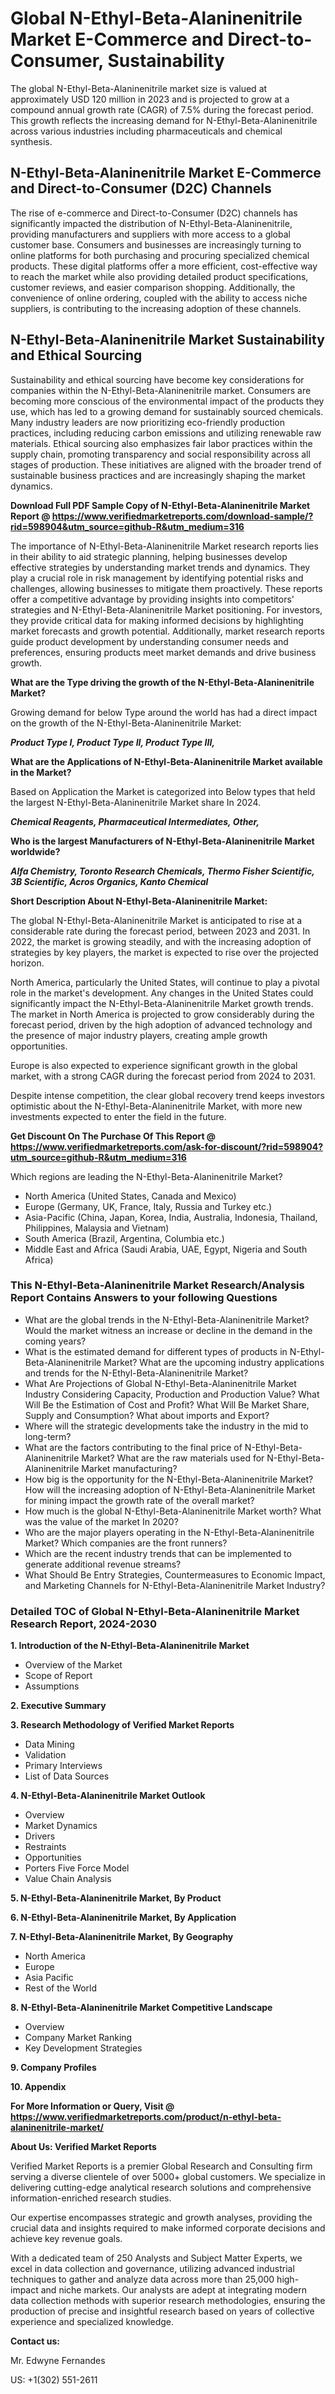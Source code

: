 <h1>Global N-Ethyl-Beta-Alaninenitrile Market E-Commerce and Direct-to-Consumer, Sustainability</h1><p class=""><p>The global N-Ethyl-Beta-Alaninenitrile market size is valued at approximately USD 120 million in 2023 and is projected to grow at a compound annual growth rate (CAGR) of 7.5% during the forecast period. This growth reflects the increasing demand for N-Ethyl-Beta-Alaninenitrile across various industries including pharmaceuticals and chemical synthesis.</p><h2>N-Ethyl-Beta-Alaninenitrile Market E-Commerce and Direct-to-Consumer (D2C) Channels</h2><p>The rise of e-commerce and Direct-to-Consumer (D2C) channels has significantly impacted the distribution of N-Ethyl-Beta-Alaninenitrile, providing manufacturers and suppliers with more access to a global customer base. Consumers and businesses are increasingly turning to online platforms for both purchasing and procuring specialized chemical products. These digital platforms offer a more efficient, cost-effective way to reach the market while also providing detailed product specifications, customer reviews, and easier comparison shopping. Additionally, the convenience of online ordering, coupled with the ability to access niche suppliers, is contributing to the increasing adoption of these channels.</p><h2>N-Ethyl-Beta-Alaninenitrile Market Sustainability and Ethical Sourcing</h2><p>Sustainability and ethical sourcing have become key considerations for companies within the N-Ethyl-Beta-Alaninenitrile market. Consumers are becoming more conscious of the environmental impact of the products they use, which has led to a growing demand for sustainably sourced chemicals. Many industry leaders are now prioritizing eco-friendly production practices, including reducing carbon emissions and utilizing renewable raw materials. Ethical sourcing also emphasizes fair labor practices within the supply chain, promoting transparency and social responsibility across all stages of production. These initiatives are aligned with the broader trend of sustainable business practices and are increasingly shaping the market dynamics.</p></p><p class=""><strong>Download Full PDF Sample Copy of N-Ethyl-Beta-Alaninenitrile Market Report @ <a href="https://www.verifiedmarketreports.com/download-sample/?rid=598904&utm_source=github-R&utm_medium=316" target="_blank">https://www.verifiedmarketreports.com/download-sample/?rid=598904&utm_source=github-R&utm_medium=316</a></strong></p><p>The importance of&nbsp;N-Ethyl-Beta-Alaninenitrile Market research reports lies in their ability to aid strategic planning, helping businesses develop effective strategies by understanding market trends and dynamics. They play a crucial role in risk management by identifying potential risks and challenges, allowing businesses to mitigate them proactively. These reports offer a competitive advantage by providing insights into competitors' strategies and N-Ethyl-Beta-Alaninenitrile Market positioning. For investors, they provide critical data for making informed decisions by highlighting market forecasts and growth potential. Additionally, market research reports guide product development by understanding consumer needs and preferences, ensuring products meet market demands and drive business growth.</p><p><strong>What are the&nbsp;Type driving the growth of the N-Ethyl-Beta-Alaninenitrile Market?</strong></p><p id="" class="">Growing demand for below Type around the world has had a direct impact on the growth of the N-Ethyl-Beta-Alaninenitrile Market:</p><p class=""><em><strong>Product Type I, Product Type II, Product Type III, </strong></em></p><p class=""><strong>What are the&nbsp;Applications&nbsp;of N-Ethyl-Beta-Alaninenitrile Market available in the Market?</strong></p><p id="" class="">Based on Application the Market is categorized into Below types that held the largest N-Ethyl-Beta-Alaninenitrile Market share In 2024.</p><p class=""><em><strong>Chemical Reagents, Pharmaceutical Intermediates, Other, </strong></em></p><p class=""><strong>Who is the largest Manufacturers of N-Ethyl-Beta-Alaninenitrile Market worldwide?</strong></p><p><em><strong>Alfa Chemistry, Toronto Research Chemicals, Thermo Fisher Scientific, 3B Scientific, Acros Organics, Kanto Chemical</strong></em></p><p id="" class=""><strong>Short Description About N-Ethyl-Beta-Alaninenitrile Market:</strong></p><p>The global N-Ethyl-Beta-Alaninenitrile Market is anticipated to rise at a considerable rate during the forecast period, between 2023 and 2031. In 2022, the market is growing steadily, and with the increasing adoption of strategies by key players, the market is expected to rise over the projected horizon.</p><p>North America, particularly the United States, will continue to play a pivotal role in the market's development. Any changes in the United States could significantly impact the N-Ethyl-Beta-Alaninenitrile Market growth trends. The market in North America is projected to grow considerably during the forecast period, driven by the high adoption of advanced technology and the presence of major industry players, creating ample growth opportunities.</p><p>Europe is also expected to experience significant growth in the global market, with a strong CAGR during the forecast period from 2024 to 2031.</p><p>Despite intense competition, the clear global recovery trend keeps investors optimistic about the N-Ethyl-Beta-Alaninenitrile Market, with more new investments expected to enter the field in the future.</p><p id="" class=""><strong>Get Discount On The Purchase Of This Report @ <a href="https://www.verifiedmarketreports.com/ask-for-discount/?rid=598904?utm_source=github-R&utm_medium=316" target="_blank">https://www.verifiedmarketreports.com/ask-for-discount/?rid=598904?utm_source=github-R&utm_medium=316</a></strong></p><p class="">Which regions are leading the N-Ethyl-Beta-Alaninenitrile Market?</p><ul><li>North America (United States, Canada and Mexico)</li><li>Europe (Germany, UK, France, Italy, Russia and Turkey etc.)</li><li>Asia-Pacific (China, Japan, Korea, India, Australia, Indonesia, Thailand, Philippines, Malaysia and Vietnam)</li><li>South America (Brazil, Argentina, Columbia etc.)</li><li>Middle East and Africa (Saudi Arabia, UAE, Egypt, Nigeria and South Africa)</li></ul><h3 id="" class="">This N-Ethyl-Beta-Alaninenitrile Market Research/Analysis Report Contains Answers to your following Questions</h3><ul><li>What are the global trends in the N-Ethyl-Beta-Alaninenitrile Market? Would the market witness an increase or decline in the demand in the coming years?</li><li>What is the estimated demand for different types of products in N-Ethyl-Beta-Alaninenitrile Market? What are the upcoming industry applications and trends for the N-Ethyl-Beta-Alaninenitrile Market?</li><li>What Are Projections of Global N-Ethyl-Beta-Alaninenitrile Market Industry Considering Capacity, Production and Production Value? What Will Be the Estimation of Cost and Profit? What Will Be Market Share, Supply and Consumption? What about imports and Export?</li><li>Where will the strategic developments take the industry in the mid to long-term?</li><li>What are the factors contributing to the final price of N-Ethyl-Beta-Alaninenitrile Market? What are the raw materials used for N-Ethyl-Beta-Alaninenitrile Market manufacturing?</li><li>How big is the opportunity for the N-Ethyl-Beta-Alaninenitrile Market? How will the increasing adoption of N-Ethyl-Beta-Alaninenitrile Market for mining impact the growth rate of the overall market?</li><li>How much is the global N-Ethyl-Beta-Alaninenitrile Market worth? What was the value of the market In 2020?</li><li>Who are the major players operating in the N-Ethyl-Beta-Alaninenitrile Market? Which companies are the front runners?</li><li>Which are the recent industry trends that can be implemented to generate additional revenue streams?</li><li>What Should Be Entry Strategies, Countermeasures to Economic Impact, and Marketing Channels for N-Ethyl-Beta-Alaninenitrile Market Industry?</li></ul><h3 id="" class="">Detailed TOC of Global N-Ethyl-Beta-Alaninenitrile Market Research Report, 2024-2030</h3><p id="" class=""><strong>1. Introduction of the N-Ethyl-Beta-Alaninenitrile Market</strong></p><ul><li>Overview of the Market</li><li>Scope of Report</li><li>Assumptions</li></ul><p id="" class=""><strong>2. Executive Summary</strong></p><p id="" class=""><strong>3. Research Methodology of Verified Market Reports</strong></p><ul><li>Data Mining</li><li>Validation</li><li>Primary Interviews</li><li>List of Data Sources</li></ul><p id="" class=""><strong>4. N-Ethyl-Beta-Alaninenitrile Market Outlook</strong></p><ul><li>Overview</li><li>Market Dynamics</li><li>Drivers</li><li>Restraints</li><li>Opportunities</li><li>Porters Five Force Model</li><li>Value Chain Analysis</li></ul><p id="" class=""><strong>5. N-Ethyl-Beta-Alaninenitrile Market, By Product</strong></p><p id="" class=""><strong>6. N-Ethyl-Beta-Alaninenitrile Market, By Application</strong></p><p id="" class=""><strong>7. N-Ethyl-Beta-Alaninenitrile Market, By Geography</strong></p><ul><li>North America</li><li>Europe</li><li>Asia Pacific</li><li>Rest of the World</li></ul><p id="" class=""><strong>8. N-Ethyl-Beta-Alaninenitrile Market Competitive Landscape</strong></p><ul><li>Overview</li><li>Company Market Ranking</li><li>Key Development Strategies</li></ul><p id="" class=""><strong>9. Company Profiles</strong></p><p id="" class=""><strong>10. Appendix</strong></p><p id="" class=""><strong>For More Information or Query, Visit @ <a href="https://www.verifiedmarketreports.com/product/n-ethyl-beta-alaninenitrile-market/" target="_blank">https://www.verifiedmarketreports.com/product/n-ethyl-beta-alaninenitrile-market/</a></strong></p><p id="" class=""><strong>About Us: Verified Market Reports</strong></p><p id="" class="">Verified Market Reports is a premier Global Research and Consulting firm serving a diverse clientele of over 5000+ global customers. We specialize in delivering cutting-edge analytical research solutions and comprehensive information-enriched research studies.</p><p id="" class="">Our expertise encompasses strategic and growth analyses, providing the crucial data and insights required to make informed corporate decisions and achieve key revenue goals.</p><p id="" class="">With a dedicated team of 250 Analysts and Subject Matter Experts, we excel in data collection and governance, utilizing advanced industrial techniques to gather and analyze data across more than 25,000 high-impact and niche markets. Our analysts are adept at integrating modern data collection methods with superior research methodologies, ensuring the production of precise and insightful research based on years of collective experience and specialized knowledge.</p><p id="" class=""><strong>Contact us:</strong></p><p id="" class="">Mr. Edwyne Fernandes</p><p id="" class="">US: +1(302) 551-2611</p>